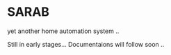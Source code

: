 # SARAB
yet another home automation system ..

Still in early stages... Documentaions will follow soon ..
